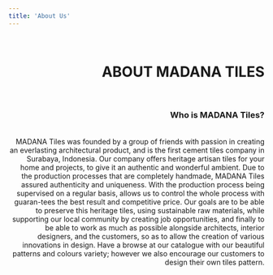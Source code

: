 ```yaml
---
title: 'About Us'
---
```


<div class="container">
    <div class="col-sm-1"></div>
    <div class="col-sm-6" style="text-align:right"><br>
        <span class="dot1"></span>
        <h1 style="display:inline-block"> ABOUT MADANA TILES </h1>
        <span class="dot1"></span><br><br>
        <h3>Who is MADANA Tiles?</h3><br>
        <div> 
MADANA Tiles was founded by a group of friends with passion in creating an everlasting architectural product, and is the first cement tiles company in Surabaya, Indonesia. Our company offers heritage artisan tiles for your home and projects, to give it an authentic and wonderful ambient. Due to the production processes that are completely handmade, MADANA Tiles assured authenticity and uniqueness. With the production process being supervised on a regular basis, allows us to control the whole process with guaran-tees the best result and competitive price. Our goals are to be able to preserve this heritage tiles, using sustainable raw materials, while supporting our local community by creating job opportunities, and finally to be able to work as much as possible alongside architects, interior designers, and the customers, so as to allow the creation of various innovations in design. Have a browse at our catalogue with our beautiful patterns and colours variety; however we also encourage our customers to design their own tiles pattern. </div>
    </div>
    <div class="col-sm-4">
        <img id="aboutusimage">
    </div>